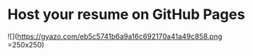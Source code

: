 # Host your resume on GitHub Pages
![](https://gyazo.com/eb5c5741b6a9a16c692170a41a49c858.png =250x250)
